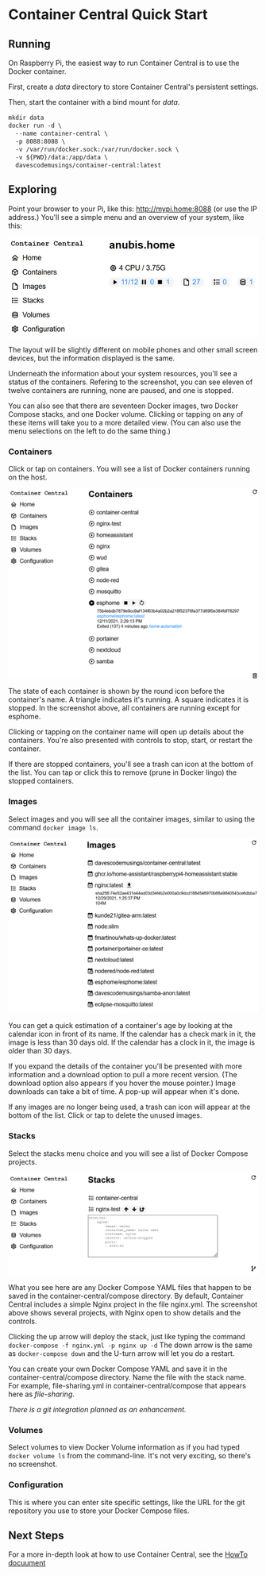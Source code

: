 # Container Central Quick Start

## Running
On Raspberry Pi, the easiest way to run Container Central is to use the Docker container.

First, create a _data_ directory to store Container Central's persistent settings.

Then, start the container with a bind mount for _data_.

```
mkdir data
docker run -d \
  --name container-central \
  -p 8088:8088 \
  -v /var/run/docker.sock:/var/run/docker.sock \
  -v ${PWD}/data:/app/data \
  davescodemusings/container-central:latest
```

## Exploring
Point your browser to your Pi, like this: http://mypi.home:8088 (or use the IP address.) You'll see a simple menu and an overview of your system, like this:

![menu](screenshots/home.png)

The layout will be slightly different on mobile phones and other small screen devices, but the information displayed is the same.

Underneath the information about your system resources, you'll see a status of the containers. Refering to the screenshot, you can see eleven of twelve containers are running, none are paused, and one is stopped.

You can also see that there are seventeen Docker images, two Docker Compose stacks, and one Docker volume. Clicking or tapping on any of these items will take you to a more detailed view. (You can also use the menu selections on the left to do the same thing.)

### Containers
Click or tap on containers. You will see a list of Docker containers running on the host.

![container view](screenshots/containers.png)

The state of each container is shown by the round icon before the container's name. A triangle indicates it's running. A square indicates it is stopped. In the screenshot above, all containers are running except for esphome.

Clicking or tapping on the container name will open up details about the containers. You're also presented with controls to stop, start, or restart the container.

If there are stopped containers, you'll see a trash can icon at the bottom of the list. You can tap or click this to remove (prune in Docker lingo) the stopped containers.

### Images
Select images and you will see all the container images, similar to using the command `docker image ls`.

![image view](screenshots/images.png)

You can get a quick estimation of a container's age by looking at the calendar icon in front of its name. If the calendar has a check mark in it, the image is less than 30 days old. If the calendar has a clock in it, the image is older than 30 days.

If you expand the details of the container you'll be presented with more information and a download option to pull a more recent version. (The download option also appears if you hover the mouse pointer.) Image downloads can take a bit of time. A pop-up will appear when it's done.

If any images are no longer being used, a trash can icon will appear at the bottom of the list. Click or tap to delete the unused images.

### Stacks
Select the stacks menu choice and you will see a list of Docker Compose projects.

![stacks view](screenshots/stacks.png)

What you see here are any Docker Compose YAML files that happen to be saved in the container-central/compose directory. By default, Container Central includes a simple Nginx project in the file nginx.yml. The screenshot above shows several projects, with Nginx open to show details and the controls.

Clicking the up arrow will deploy the stack, just like typing the command `docker-compose -f nginx.yml -p nginx up -d` The down arrow is the same as `docker-compose down` and the U-turn arrow will let you do a restart.

You can create your own Docker Compose YAML and save it in the container-central/compose directory. Name the file with the stack name. For example, file-sharing.yml in container-central/compose that appears here as _file-sharing_.

_There is a git integration planned as an enhancement._

### Volumes
Select volumes to view Docker Volume information as if you had typed `docker volume ls` from the command-line. It's not very exciting, so there's no screenshot.

### Configuration
This is where you can enter site specific settings, like the URL for the git repository you use to store your Docker Compose files.

## Next Steps
For a more in-depth look at how to use Container Central, see the [HowTo docuument](HowTo.md)
